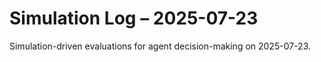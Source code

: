 # Simulation Log – 2025-07-23

Simulation-driven evaluations for agent decision-making on 2025-07-23.
